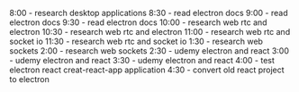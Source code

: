8:00 - research desktop applications
8:30 - read electron docs
9:00 - read electron docs
9:30 - read electron docs
10:00 - research web rtc and electron
10:30 -  research web rtc and electron
11:00 - research web rtc and socket io
11:30 - research web rtc and socket io
1:30 - research web sockets
2:00 - research web sockets
2:30 - udemy electron and react
3:00 - udemy electron and react
3:30 - udemy electron and react
4:00 - test electron react creat-react-app application
4:30 - convert old react project to electron